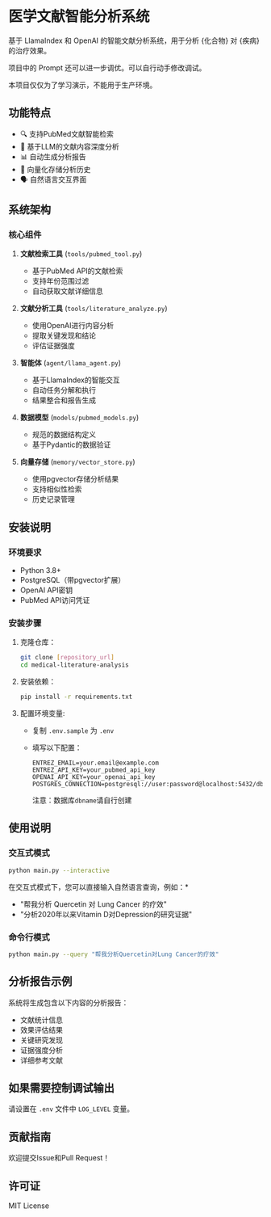 # 医学文献智能分析系统

基于 LlamaIndex 和 OpenAI 的智能文献分析系统，用于分析 {化合物} 对 {疾病} 的治疗效果。

项目中的 Prompt 还可以进一步调优。可以自行动手修改调试。

本项目仅仅为了学习演示，不能用于生产环境。

## 功能特点

- 🔍 支持PubMed文献智能检索
- 🤖 基于LLM的文献内容深度分析
- 📊 自动生成分析报告
- 💾 向量化存储分析历史
- 🗣️ 自然语言交互界面

## 系统架构

### 核心组件

1. **文献检索工具** (`tools/pubmed_tool.py`)
   - 基于PubMed API的文献检索
   - 支持年份范围过滤
   - 自动获取文献详细信息

2. **文献分析工具** (`tools/literature_analyze.py`)
   - 使用OpenAI进行内容分析
   - 提取关键发现和结论
   - 评估证据强度

3. **智能体** (`agent/llama_agent.py`)
   - 基于LlamaIndex的智能交互
   - 自动任务分解和执行
   - 结果整合和报告生成

4. **数据模型** (`models/pubmed_models.py`)
   - 规范的数据结构定义
   - 基于Pydantic的数据验证

5. **向量存储** (`memory/vector_store.py`)
   - 使用pgvector存储分析结果
   - 支持相似性检索
   - 历史记录管理

## 安装说明

### 环境要求

- Python 3.8+
- PostgreSQL（带pgvector扩展）
- OpenAI API密钥
- PubMed API访问凭证

### 安装步骤

1. 克隆仓库：

   ```bash
   git clone [repository_url]
   cd medical-literature-analysis
   ```

2. 安装依赖：

   ```bash
   pip install -r requirements.txt
   ```

3. 配置环境变量:

   - 复制 `.env.sample` 为 `.env`
   - 填写以下配置：

     ```text
     ENTREZ_EMAIL=your.email@example.com
     ENTREZ_API_KEY=your_pubmed_api_key
     OPENAI_API_KEY=your_openai_api_key
     POSTGRES_CONNECTION=postgresql://user:password@localhost:5432/dbname
     ```

     注意：数据库`dbname`请自行创建

## 使用说明

### 交互式模式

```bash
python main.py --interactive
```

在交互式模式下，您可以直接输入自然语言查询，例如：*

- "帮我分析 Quercetin 对 Lung Cancer 的疗效"
- "分析2020年以来Vitamin D对Depression的研究证据"

### 命令行模式

```bash
python main.py --query "帮我分析Quercetin对Lung Cancer的疗效"
```

## 分析报告示例

系统将生成包含以下内容的分析报告：

- 文献统计信息
- 效果评估结果
- 关键研究发现
- 证据强度分析
- 详细参考文献

## 如果需要控制调试输出

请设置在 `.env` 文件中 `LOG_LEVEL` 变量。

## 贡献指南

欢迎提交Issue和Pull Request！

## 许可证

MIT License
